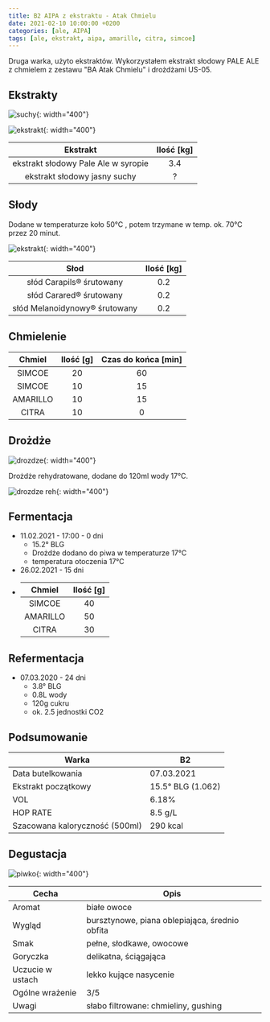 ```yaml
---
title: B2 AIPA z ekstraktu - Atak Chmielu
date: 2021-02-10 10:00:00 +0200
categories: [ale, AIPA]
tags: [ale, ekstrakt, aipa, amarillo, citra, simcoe]
---
```


Druga warka, użyto ekstraktów. Wykorzystałem ekstrakt słodowy PALE ALE z chmielem z zestawu "BA Atak Chmielu" i drożdżami US-05.

## Ekstrakty

![suchy](/assets/posts/02-2021/ekstrakt1.jpg){: width="400"}

![ekstrakt](/assets/posts/02-2021/ekstrakt2.jpg){: width="400"}

|  Ekstrakt  	| Ilość [kg] 	|
|:--------:	|:---------: |
|  ekstrakt słodowy Pale Ale w syropie  	|     3.4    	| 
|  ekstrakt słodowy jasny suchy  	|     ?    	| 

## Słody

Dodane w temperaturze koło 50°C , potem trzymane w temp. ok. 70°C przez 20 minut.

![ekstrakt](/assets/posts/02-2021/slody.jpg){: width="400"}

|  Słod  	| Ilość [kg] 	|
|:--------:	|:---------: |
|  słód Carapils® śrutowany  	|     0.2    	| 
|  słód Carared® śrutowany  	|     0.2    	| 
|  słód Melanoidynowy® śrutowany  	|     0.2    	| 

## Chmielenie

|  Chmiel  	| Ilość [g] 	| Czas do końca [min] 	|
|:--------:	|:---------:	|:-------------------:	|
|  SIMCOE  	|     20    	|          60         	|
|  SIMCOE  	|     10    	|          15         	|
| AMARILLO 	|     10    	|          15         	|
|   CITRA  	|     10    	|          0          	|

## Drożdże

![drozdze](/assets/posts/01-2021/01-drozdze.jpg){: width="400"}

Drożdże rehydratowane, dodane do 120ml wody 17°C.

![drozdze reh](/assets/posts/02-2021/01-drozdze-reh.jpg){: width="400"}


## Fermentacja

* 11.02.2021 - 17:00 - 0 dni
  - 15.2° BLG
  - Drożdże dodano do piwa w temperaturze 17°C
  - temperatura otoczenia 17°C
* 26.02.2021 - 15 dni
* 
  |  Chmiel  	| Ilość [g] 	|
  |:--------:	|:---------:	|
  |  SIMCOE  	|     40    	|
  | AMARILLO 	|     50    	|
  |   CITRA  	|     30    	|

## Refermentacja

* 07.03.2020 - 24 dni
  - 3.8° BLG
  - 0.8L wody
  - 120g cukru
  - ok. 2.5 jednostki CO2

## Podsumowanie

| Warka                          	| B2                	|
|--------------------------------	|-------------------	|
| Data butelkowania              	| 07.03.2021        	|
| Ekstrakt początkowy            	| 15.5° BLG (1.062) 	|
| VOL                            	| 6.18%             	|
| HOP RATE                       	| 8.5 g/L           	|
| Szacowana kaloryczność (500ml) 	| 290 kcal          	|

## Degustacja

![piwko](/assets/posts/02-2021/efekt.jpg){: width="400"}

| Cecha            	| Opis 	|
|------------------	|------	|
| Aromat           	| białe owoce	|
| Wygląd           	| bursztynowe, piana oblepiająca, średnio obfita	|
| Smak             	| pełne, słodkawe, owocowe	|
| Goryczka         	| delikatna, ściągająca	|
| Uczucie w ustach 	| lekko kujące nasycenie	|
| Ogólne wrażenie  	| 3/5	|
| Uwagi             | słabo filtrowane: chmieliny, gushing |